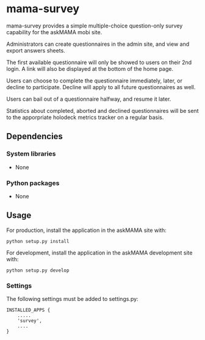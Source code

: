 mama-survey
===========

mama-survey provides a simple multiple-choice question-only survey capability
for the askMAMA mobi site. 

Administrators can create questionnaires in the admin site, and view and export
answers sheets. 

The first available questionnaire will only be showed to users on their 2nd
login. A link will also be displayed at the bottom of the home page.

Users can choose to complete the questionnaire immediately, later, or decline
to participate.  Decline will apply to all future questionnaires as well.

Users can bail out of a questionnaire halfway, and resume it later.

Statistics about completed, aborted and declined questionnaires will be sent to
the apporpriate holodeck metrics tracker on a regular basis.


Dependencies
------------

### System libraries

- None

### Python packages

- None


Usage
-----

For production, install the application in the askMAMA site with:

    python setup.py install

For development, install the application in the askMAMA development site with:

    python setup.py develop

### Settings

The following settings must be added to settings.py:

    INSTALLED_APPS {
        .....
        'survey',
        ....
    }
